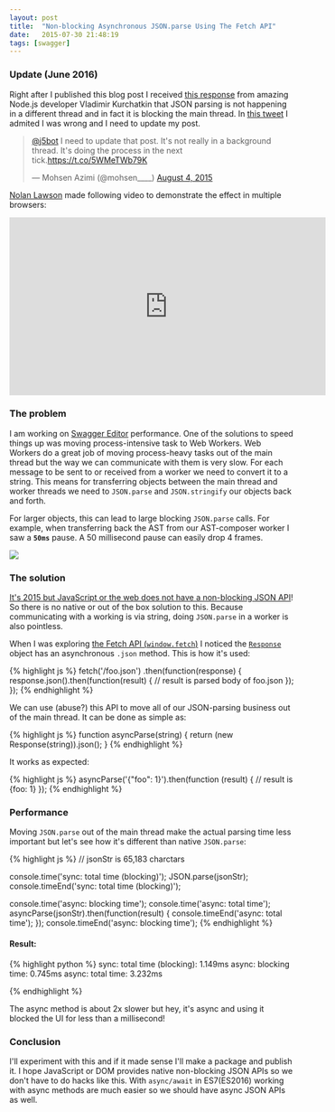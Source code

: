 ```yaml
---
layout: post
title:  "Non-blocking Asynchronous JSON.parse Using The Fetch API"
date:   2015-07-30 21:48:19
tags: [swagger]
---
```


### Update (June 2016)
Right after I published this blog post I received [this response](https://github.com/nodejs/node/issues/2031#issuecomment-126840751) from amazing Node.js developer
Vladimir Kurchatkin that JSON parsing is not happening in a different thread and in fact it is blocking the main thread. In [this tweet](https://twitter.com/mohsen____/status/628634836710756352)
I admited I was wrong and I need to update my post.

<blockquote class="twitter-tweet" data-lang="en"><p lang="en" dir="ltr"><a href="https://twitter.com/j5bot">@j5bot</a> I need to update that post. It&#39;s not really in a background thread. It&#39;s doing the process in the next tick.<a href="https://t.co/5WMeTWb79K">https://t.co/5WMeTWb79K</a></p>&mdash; Mohsen Azimi (@mohsen____) <a href="https://twitter.com/mohsen____/status/628634836710756352">August 4, 2015</a></blockquote>
<script async src="//platform.twitter.com/widgets.js" charset="utf-8"></script>

 [Nolan Lawson](https://twitter.com/nolanlawson) made following video to demonstrate the effect in multiple browsers:

<iframe width="560" height="315" src="https://www.youtube.com/embed/Ls8zZ4n5DUE" frameborder="0" allowfullscreen></iframe>


### The problem

I am working on [Swagger Editor](https://github.com/swagger-api/swagger-editor) performance. One of the solutions to speed things up was moving process-intensive task to Web Workers. Web Workers do a great job of moving process-heavy tasks out of the main thread but the way we can communicate with them is very slow. For each message to be sent to or received from a worker we need to convert it to a string. This means for transferring objects between the main thread and worker threads we need to `JSON.parse` and `JSON.stringify` our objects back and forth.

For larger objects, this can lead to large blocking `JSON.parse` calls. For example, when transferring back the AST from our AST-composer worker I saw a **`50ms`** pause. A 50 millisecond pause can easily drop 4 frames.
<p>
  <img src="/assets/images/slow-parse.png">
</p>

### The solution

[It's 2015 but JavaScript or the web does not have a non-blocking JSON API](https://www.reddit.com/r/javascript/comments/2uc7gv/its_2015_why_the_hell_is_jsonparse_synchronous/)! So there is no native or out of the box solution to this. Because communicating with a working is via string, doing `JSON.parse` in a worker is also pointless.

When I was exploring [the Fetch API (`window.fetch`)](https://developer.mozilla.org/en-US/docs/Web/API/Fetch_API) I noticed the [`Response`](https://developer.mozilla.org/en-US/docs/Web/API/Response) object has an asynchronous `.json` method. This is how it's used:

{% highlight js %}
fetch('/foo.json')
  .then(function(response) {
    response.json().then(function(result) {
      // result is parsed body of foo.json
    });
  });
{% endhighlight %}

We can use (abuse?) this API to move all of our JSON-parsing business out of the main thread. It can be done as simple as:

{% highlight js %}
function asyncParse(string) {
  return (new Response(string)).json();
}
{% endhighlight %}

It works as expected:

{% highlight js %}
asyncParse('{"foo": 1}').then(function (result) {
  // result is {foo: 1}
});
{% endhighlight %}

### Performance
Moving `JSON.parse` out of the main thread make the actual parsing time less important but let's see how it's different than native `JSON.parse`:

{% highlight js %}
// jsonStr is 65,183 charctars

console.time('sync: total time (blocking)');
JSON.parse(jsonStr);
console.timeEnd('sync: total time (blocking)');

console.time('async: blocking time');
console.time('async: total time');
asyncParse(jsonStr).then(function(result) {
    console.timeEnd('async: total time');
});
console.timeEnd('async: blocking time');
{% endhighlight %}

#### Result:

{% highlight python %}
sync: total time (blocking): 1.149ms
async: blocking time: 0.745ms
async: total time: 3.232ms

{% endhighlight %}

The async method is about 2x slower but hey, it's async and using it blocked the UI for less than a millisecond!

### Conclusion
I'll experiment with this and if it made sense I'll make a package and publish it. I hope JavaScript or DOM provides native non-blocking JSON APIs so we don't have to do hacks like this. With `async/await` in ES7(ES2016) working with async methods are much easier so we should have async JSON APIs as well.

